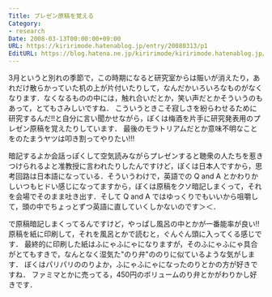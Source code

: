```yaml
---
Title: プレゼン原稿を覚える
Category:
- research
Date: 2008-03-13T00:00:00+09:00
URL: https://kiririmode.hatenablog.jp/entry/20080313/p1
EditURL: https://blog.hatena.ne.jp/kiririmode/kiririmode.hatenablog.jp/atom/entry/8454420450078215303
---
```



3月というと別れの季節で，この時期になると研究室からは賑いが消えたり，あれだけ散らかっていた机の上が片付いたりして，なんだかいろいろなものがなくなります．なくなるものの中には，触れ合いだとか，笑い声だとかそういうのもあって，とてもさみしいですね．
こういうときこそ寂しさを紛らわせるために研究するんだ!!と自分に言い聞かせながら，ぼくは梅酒を片手に研究発表用のプレゼン原稿を覚えたりしています．
最後のモラトリアムだとか意味不明なことをのたまうヤツは叩き割ってやりたい!!!


暗記するよか会話っぽくして空気読みながらプレゼンすると聴衆の人たちを惹きつけられるよと准教授に言われたりしたんですけど，ぼくは日本人ですから，思考回路は日本語になっている．そういうわけで，英語での Q and A とかわりかしいつもヒドい感じになってますから，ぼくは原稿をクソ暗記しまくって，それを会場でそのまま吐き出す．そして Q and A ではゆっくりでもいいから咀嚼して，頭の中でちょっとずつ英語に直していくしかないのです＞＜．


で原稿暗記しまくってるんですけど，やっぱし風呂の中とかが一番能率が良い!!
原稿を紙に印刷して，それを風呂とかで読むと，ぐんぐん頭に入ってくる感じです．
最終的に印刷した紙はふにゃふにゃになりますが，そのふにゃふにゃ具合がとてもすきで，なんとなく湿気た"のり弁"ののりに似ているような気がします．
ぼくはパリパリののりよか，ふにゃふにゃになったのりとかの方が好きですね．
ファミマとかに売ってる，450円のボリュームのり弁とかがわりかし好きです．
